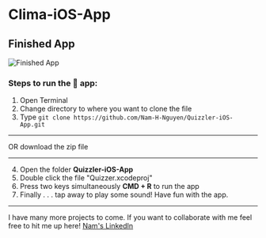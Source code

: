 # Clima-iOS-App

## Finished App
![Finished App](https://github.com/londonappbrewery/Images/blob/master/Clima.gif "Clima, a weather app, written in Swift 4 for iOS 11")


### Steps to run the 📱 app: ###

1. Open Terminal
2. Change directory to where you want to clone the file
3. Type `git clone https://github.com/Nam-H-Nguyen/Quizzler-iOS-App.git`
- - - -
OR download the zip file
- - - -
4. Open the folder __Quizzler-iOS-App__
5. Double click the file "Quizzer.xcodeproj"
6. Press two keys simultaneously __CMD + R__ to run the app
7. Finally . . . tap away to play some sound! Have fun with the app.

- - - -
I have many more projects to come. If you want to collaborate with me feel free to hit me up here!
[Nam's LinkedIn](https://www.linkedin.com/in/namhnguyen1337)
